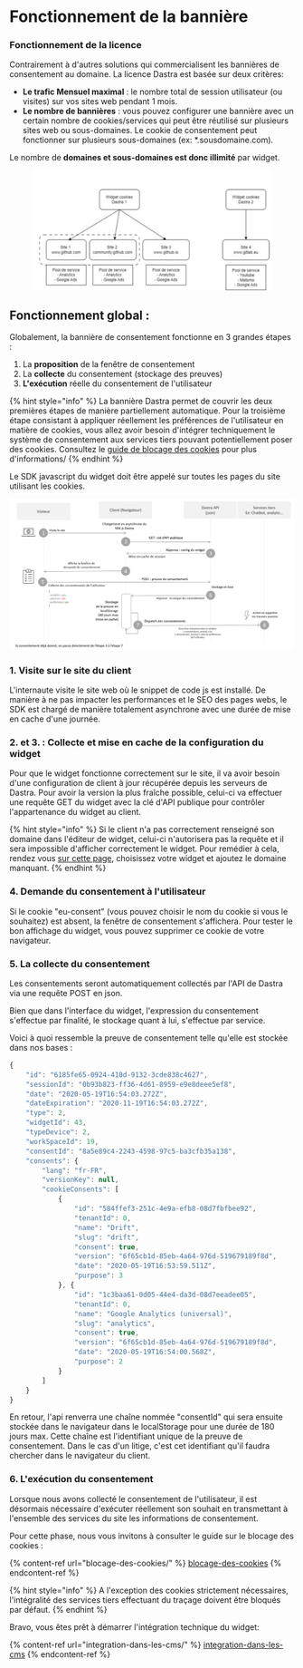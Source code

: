 # Fonctionnement de la bannière

### Fonctionnement de la licence&#x20;

Contrairement à d'autres solutions qui commercialisent les bannières de consentement au domaine. La licence Dastra est basée sur deux critères:&#x20;

* **Le trafic Mensuel maximal** : le nombre total de session utilisateur (ou visites) sur vos sites web pendant 1 mois.
* **Le nombre de bannières** : vous pouvez configurer une bannière avec un certain nombre de cookies/services qui peut être réutilisé sur plusieurs sites web ou sous-domaines. Le cookie de consentement peut fonctionner sur plusieurs sous-domaines (ex: \*.sousdomaine.com).

Le nombre de **domaines et sous-domaines est donc illimité** par widget.

<figure><img src="../../../.gitbook/assets/image (1).png" alt=""><figcaption></figcaption></figure>

## Fonctionnement global :

Globalement, la bannière de consentement fonctionne en 3 grandes étapes :

1. La **proposition** de la fenêtre de consentement
2. La **collecte** du consentement (stockage des preuves)
3. **L'exécution** réelle du consentement de l'utilisateur

{% hint style="info" %}
La bannière Dastra permet de couvrir les deux premières étapes de manière partiellement automatique. Pour la troisième étape consistant à appliquer réellement les préférences de l'utilisateur en matière de cookies, vous allez avoir besoin d'intégrer techniquement le système de consentement aux services tiers pouvant potentiellement poser des cookies. Consultez le [guide de blocage des cookies](blocage-des-cookies/) pour plus d'informations/
{% endhint %}

Le SDK javascript du widget doit être appelé sur toutes les pages du site utilisant les cookies.

![Schéma de fonctionnement global du widget de consentement des cookies](../../../.gitbook/assets/cookie-consent.png)



### 1. Visite sur le site du client

L'internaute visite le site web où le snippet de code js est installé. De manière à ne pas impacter les performances et le SEO des pages webs, le SDK est chargé de manière totalement asynchrone avec une durée de mise en cache d'une journée.

### 2. et 3. : Collecte et mise en cache de la configuration du widget

Pour que le widget fonctionne correctement sur le site, il va avoir besoin d'une configuration de client à jour récupérée depuis les serveurs de Dastra. Pour avoir la version la plus fraîche possible, celui-ci va effectuer une requête GET du widget avec la clé d'API publique pour contrôler l'appartenance du widget au client.

{% hint style="info" %}
Si le client n'a pas correctement renseigné son domaine dans l'éditeur de widget, celui-ci n'autorisera pas la requête et il sera impossible d'afficher correctement le widget. Pour remédier à cela, rendez vous [sur cette page](https://app.dastra.eu/workspace/19/cookie-widget/list), choisissez votre widget et ajoutez le domaine manquant.
{% endhint %}

### 4. Demande du consentement à l'utilisateur

Si le cookie "eu-consent" (vous pouvez choisir le nom du cookie si vous le souhaitez) est absent, la fenêtre de consentement s'affichera. Pour tester le bon affichage du widget, vous pouvez supprimer ce cookie de votre navigateur.&#x20;

### 5. La collecte du consentement

Les consentements seront automatiquement collectés par l'API de Dastra via une requête POST en json.&#x20;

Bien que dans l'interface du widget, l'expression du consentement s'effectue par finalité, le stockage quant à lui, s'effectue par service.

Voici à quoi ressemble la preuve de consentement telle qu'elle est stockée dans nos bases :

```javascript
{
    "id": "6185fe65-0924-410d-9132-3cde838c4627",
    "sessionId": "0b93b823-ff36-4d61-8959-e9e8deee5ef8",
    "date": "2020-05-19T16:54:03.272Z",
    "dateExpiration": "2020-11-19T16:54:03.272Z",
    "type": 2,
    "widgetId": 43,
    "typeDevice": 2,
    "workSpaceId": 19,
    "consentId": "8a5e89c4-2243-4598-97c5-ba3cfb35a138",
    "consents": {
        "lang": "fr-FR",
        "versionKey": null,
        "cookieConsents": [
            {
                "id": "584ffef3-251c-4e9a-efb8-08d7fbfbee92",
                "tenantId": 0,
                "name": "Drift",
                "slug": "drift",
                "consent": true,
                "version": "6f65cb1d-85eb-4a64-976d-519679189f8d",
                "date": "2020-05-19T16:53:59.511Z",
                "purpose": 3
            }, {
                "id": "1c3baa61-0d05-44e4-da3d-08d7eeadee05",
                "tenantId": 0,
                "name": "Google Analytics (universal)",
                "slug": "analytics",
                "consent": true,
                "version": "6f65cb1d-85eb-4a64-976d-519679189f8d",
                "date": "2020-05-19T16:54:00.568Z",
                "purpose": 2
            }
        ]
    }
}
```

&#x20;En retour, l'api renverra une chaîne nommée "consentId" qui sera ensuite stockée dans le navigateur dans le localStorage pour une durée de 180 jours max. Cette chaîne est l'identifiant unique de la preuve de consentement. Dans le cas d'un litige, c'est cet identifiant qu'il faudra chercher dans le navigateur du client.

### 6. L'exécution du consentement

Lorsque nous avons collecté le consentement de l'utilisateur, il est désormais nécessaire d'exécuter réellement son souhait en transmettant à l'ensemble des services du site les informations de consentement.

Pour cette phase, nous vous invitons à consulter le guide sur le blocage des cookies :

{% content-ref url="blocage-des-cookies/" %}
[blocage-des-cookies](blocage-des-cookies/)
{% endcontent-ref %}



{% hint style="info" %}
A l'exception des cookies strictement nécessaires, l'intégralité des services tiers effectuant du traçage doivent être bloqués par défaut.&#x20;
{% endhint %}

Bravo, vous êtes prêt à démarrer l'intégration technique du widget:

{% content-ref url="integration-dans-les-cms/" %}
[integration-dans-les-cms](integration-dans-les-cms/)
{% endcontent-ref %}

